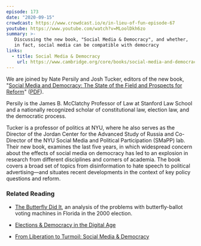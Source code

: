 ```yaml
---
episode: 173
date: "2020-09-15"
crowdcast: https://www.crowdcast.io/e/in-lieu-of-fun-episode-67
youtube: https://www.youtube.com/watch?v=MLoolDkh6zo
summary: >-
   Discussing the new book, "Social Media & Democracy", and whether,
   in fact, social media can be compatible with democracy
links:
  - title: Social Media & Democracy
    url: https://www.cambridge.org/core/books/social-media-and-democracy/E79E2BBF03C18C3A56A5CC393698F117
---
```


We are joined by Nate Persily and Josh Tucker, editors of the new book,
"[Social Media and Democracy: The State of the Field and Prospects for
Reform][book]" ([PDF][bookpdf]).

Persily is the James B. McClatchy Professor of Law at Stanford Law School and a
nationally recognized scholar of constitutional law, election law, and the
democratic process.

Tucker is a professor of politics at NYU, where he also serves as the Director
of the Jordan Center for the Advanced Study of Russia and Co-Director of the
NYU Social Media and Political Participation (SMaPP) lab. Their new book,
examines the last five years, in which widespread concern about the effects of
social media on democracy has led to an explosion in research from different
disciplines and corners of academia. The book covers a broad set of topics from
disinformation to hate speech to political advertising—and situates recent
developments in the context of key policy questions and reform.

[book]: https://www.cambridge.org/core/books/social-media-and-democracy/E79E2BBF03C18C3A56A5CC393698F117
[bookpdf]: https://www.cambridge.org/core/services/aop-cambridge-core/content/view/E79E2BBF03C18C3A56A5CC393698F117/9781108835558AR.pdf/Social_Media_and_Democracy.pdf

### Related Reading

- [The Butterfly Did It](http://sekhon.berkeley.edu/papers/butterfly.pdf), an
  analysis of the problems with butterfly-ballot voting machines in Florida in
  the 2000 election.

- [Elections & Democracy in the Digital Age](https://storage.googleapis.com/kofiannanfoundation.org/2019/02/a6112278-190206_kaf_democracy_internet_persily_single_pages_v3.pdf)

- [From Liberation to Turmoil: Social Media & Democracy](https://www.journalofdemocracy.org/articles/from-liberation-to-turmoil-social-media-and-democracy/)
